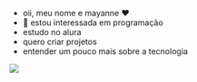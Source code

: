 - oii, meu nome e mayanne ♥️
- 👀 estou interessada em programação 
- estudo no alura
- quero criar projetos
- entender um pouco mais sobre a tecnologia 



![](https://images.app.goo.gl/KrZRneDisgP4QgZv7)
